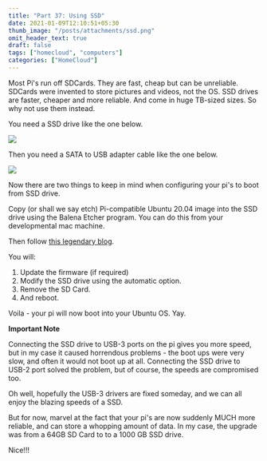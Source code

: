 ```yaml
---
title: "Part 37: Using SSD"
date: 2021-01-09T12:10:51+05:30
thumb_image: "/posts/attachments/ssd.png"
omit_header_text: true
draft: false
tags: ["homecloud", "computers"]
categories: ["HomeCloud"]
---
```


Most Pi's run off SDCards. They are fast, cheap but can be unreliable. SDCards were invented to store pictures and videos, not the OS. SSD drives are faster, cheaper and more reliable. And come in huge TB-sized sizes. So why not use them instead.

You need a SSD drive like the one below. 

![](/posts/attachments/ssd.png)

Then you need a SATA to USB adapter cable like the one below.

![](/posts/attachments/adapter.png)

Now there are two things to keep in mind when configuring your pi's to boot from SSD drive.

Copy (or shall we say etch) Pi-compatible Ubuntu 20.04 image into the SSD drive using the Balena Etcher program. You can do this from your developmental mac machine. 

Then follow [this legendary blog](/https://jamesachambers.com/raspberry-pi-4-ubuntu-20-04-usb-mass-storage-boot-guide/). 

You will:

1. Update the firmware (if required)
2. Modify the SSD drive using the automatic option.
3. Remove the SD Card. 
4. And reboot.

Voila - your pi will now boot into your Ubuntu OS. Yay.

**Important Note**

Connecting the SSD drive to USB-3 ports on the pi gives you more speed, but in my case it caused horrendous problems - the boot ups were very slow, and often it would not boot up at all. Connecting the SSD drive to USB-2 port solved the problem, but of course, the speeds are compromised too. 

Oh well, hopefully the USB-3 drivers are fixed someday, and we can all enjoy the blazing speeds of a SSD. 

But for now, marvel at the fact that your pi's are now suddenly MUCH more reliable, and can store a whopping amount of data. In my case, the upgrade was from a 64GB SD Card to to a 1000 GB SSD drive. 

Nice!!!